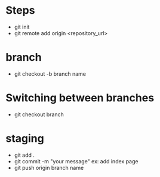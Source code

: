 # Steps
- git init
- git remote add origin <repository_url>

# branch 
- git checkout -b branch name
# Switching between branches
 - git checkout branch 
 
# staging 
- git add .
- git commit -m "your message" ex: add index page
- git push origin branch name 
